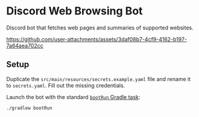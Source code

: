 # Discord Web Browsing Bot

Discord bot that fetches web pages and summaries of supported websites.

<!-- NOTE: To update the video, drag and drop a video file into the text editor directly on GitHub. -->
https://github.com/user-attachments/assets/3daf08b7-4cf9-4162-b197-7a64aea702cc

## Setup

Duplicate the `src/main/resources/secrets.example.yaml` file and rename it to `secrets.yaml`.
Fill out the missing credentials.

Launch the bot with the standard [`bootRun` Gradle task](https://docs.spring.io/spring-boot/gradle-plugin/api/java/org/springframework/boot/gradle/tasks/run/BootRun.html):

```console
./gradlew bootRun
```
